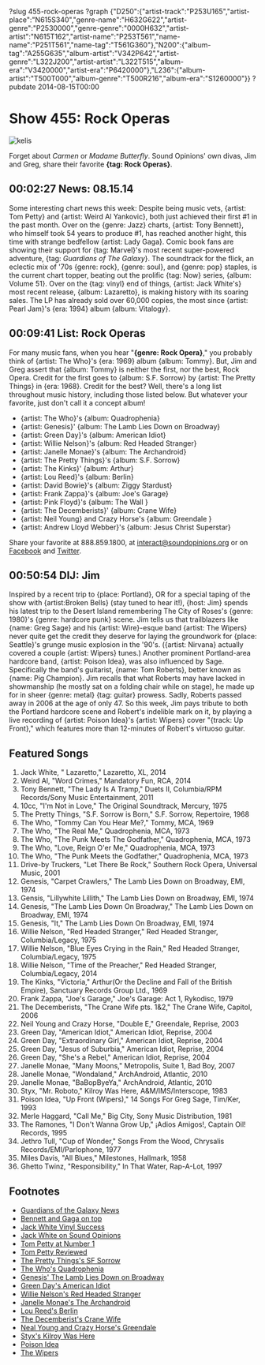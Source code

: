 ?slug 455-rock-operas
?graph {"D250":{"artist-track":"P253U165","artist-place":"N615S340","genre-name":"H632G622","artist-genre":"P2530000","genre-genre":"0000H632","artist-artist":"N615T162","artist-name":"P253T561","name-name":"P251T561","name-tag":"T561G360"},"N200":{"album-tag":"A255G635","album-artist":"V342P642","artist-genre":"L322J200","artist-artist":"L322T515","album-era":"V3420000","artist-era":"P6420000"},"L236":{"album-artist":"T500T000","album-genre":"T500R216","album-era":"S1260000"}}
?pubdate 2014-08-15T00:00

# Show 455: Rock Operas

![kelis](http://static.soundopinions.org/images/2014/rockoperas_web.jpg)

Forget about *Carmen* or *Madame Butterfly*. Sound Opinions' own divas, Jim and Greg, share their favorite **{tag: Rock Operas}**. 

## 00:02:27 News: 08.15.14
Some interesting chart news this week: Despite being music vets, {artist: Tom Petty} and {artist: Weird Al Yankovic}, both just achieved their first #1 in the past month. Over on the {genre: Jazz} charts, {artist: Tony Bennett}, who himself took 54 years to produce #1, has reached another hight, this time with strange bedfellow  {artist: Lady Gaga}. Comic book fans are showing their support for {tag: Marvel}'s most recent super-powered adventure, {tag: *Guardians of The Galaxy*}. The soundtrack for the flick, an eclectic mix of '70s {genre: rock}, {genre: soul}, and {genre: pop} staples, is the current chart topper, beating out the prolific {tag: Now} series, {album: Volume 51}.  Over on the {tag: vinyl} end of things, {artist: Jack White's} most recent release, {album: Lazaretto}, is making history with its soaring sales. The LP has already sold over 60,000 copies, the most since {artist: Pearl Jam}'s {era: 1994} album {album: Vitalogy}. 

## 00:09:41 List: Rock Operas
For many music fans, when you hear "**{genre: Rock Opera}**," you probably think of {artist: The Who}'s {era: 1969} album {album: Tommy}. But, Jim and Greg assert that {album: Tommy} is neither the first, nor the best, Rock Opera. Credit for the first goes to {album: S.F. Sorrow} by {artist: The Pretty Things} in {era: 1968}. Credit for the best? Well, there's a long list throughout music history, including those listed below. But whatever your favorite, just don't call it a concept album! 

- {artist: The Who}'s {album: Quadrophenia} 
- {artist: Genesis}' {album: The Lamb Lies Down on Broadway}
- {artist: Green Day}'s {album: American Idiot}
- {artist: Willie Nelson}'s {album: Red Headed Stranger}
- {artist: Janelle Monae}'s {album: The Archandroid}
- {artist: The Pretty Things}'s {album: S.F. Sorrow}
- {artist: The Kinks}' {album: Arthur}
- {artist: Lou Reed}'s {album: Berlin}
- {artist: David Bowie}'s {album: Ziggy Stardust}
- {artist: Frank Zappa}'s {album: Joe's Garage}
- {artist: Pink Floyd}'s {album: The Wall }
- {artist: The Decemberists}' {album: Crane Wife}
- {artist: Neil Young} and Crazy Horse's {album: Greendale }
- {artist: Andrew Lloyd Webber}'s {album: Jesus Christ Superstar}

Share your favorite at 888.859.1800, at interact@soundopinions.org or on [Facebook](http://facebook.com/soundopinions) and [Twitter](https://twitter.com/soundopinions).

## 00:50:54 DIJ: Jim
Inspired by a recent trip to {place: Portland}, OR for a special taping of the show with {artist:Broken Bells} (stay tuned to hear it!), {host: Jim} spends his latest trip to the Desert Island remembering The City of Roses's {genre: 1980}'s {genre: hardcore punk} scene. Jim tells us that trailblazers like {name: Greg Sage} and his {artist: Wire}-esque band {artist: The Wipers} never quite get the credit they deserve for laying the groundwork for {place: Seattle}'s grunge music explosion in the '90's. ({artist: Nirvana} actually covered a couple {artist: Wipers} tunes.) Another prominent Portland-area hardcore band, {artist: Poison Idea}, was also influenced by Sage. Specifically the band's guitarist, {name: Tom Roberts}, better known as {name: Pig Champion}. Jim recalls that what Roberts may have lacked in showmanship (he mostly sat on a folding chair while on stage), he made up for in sheer {genre: metal} {tag: guitar} prowess. Sadly, Roberts passed away in 2006 at the age of only 47. So this week, Jim pays tribute to both the Portland hardcore scene and Robert's indelible mark on it, by playing a live recording of {artist: Poison Idea}'s {artist: Wipers} cover "{track: Up Front}," which features more than 12-minutes of Robert's virtuoso guitar.


## Featured Songs
  
1. Jack White, " Lazaretto," Lazaretto, XL, 2014 
1. Weird Al, "Word Crimes," Mandatory Fun, RCA, 2014 
1. Tony Bennett, "The Lady Is A Tramp," Duets II, Columbia/RPM Records/Sony Music Entertainment, 2011 
1. 10cc, "I'm Not in Love," The Original Soundtrack, Mercury, 1975 
1. The Pretty Things, "S.F. Sorrow is Born," S.F. Sorrow, Repertoire, 1968 
1. The Who, "Tommy Can You Hear Me?," Tommy, MCA, 1969 
1. The Who, "The Real Me," Quadrophenia, MCA, 1973 
1. The Who, "The Punk Meets The Godfather," Quadrophenia, MCA, 1973 
1. The Who, "Love, Reign O'er Me," Quadrophenia, MCA, 1973
1. The Who, "The Punk Meets the Godfather," Quadrophenia, MCA, 1973 
1. Drive-by Truckers, "Let There Be Rock," Southern Rock Opera, Universal Music, 2001 
1. Genesis, "Carpet Crawlers," The Lamb Lies Down on Broadway, EMI, 1974 
1. Gensis, "Lillywhite Lillith," The Lamb Lies Down on Broadway, EMI, 1974 
1. Genesis, "The Lamb Lies Down On Broadway," The Lamb Lies Down on Broadway, EMI, 1974 
1. Genesis, "It," The Lamb Lies Down On Broadway, EMI, 1974 
1. Willie Nelson, "Red Headed Stranger," Red Headed Stranger, Columbia/Legacy, 1975 
1. Willie Nelson, "Blue Eyes Crying in the Rain," Red Headed Stranger, Columbia/Legacy, 1975 
1. Willie Nelson, "Time of the Preacher," Red Headed Stranger, Columbia/Legacy, 2014 
1. The Kinks, "Victoria," Arthur(Or the Decline and Fall of the British Empire), Sanctuary Records Group Ltd., 1969
1. Frank Zappa, "Joe's Garage," Joe's Garage: Act 1, Rykodisc, 1979 
1. The Decemberists, "The Crane Wife pts. 1&2," The Crane Wife, Capitol, 2006 
1. Neil Young and Crazy Horse, "Double E," Greendale, Reprise, 2003 
1. Green Day, "American Idiot," American Idiot, Reprise, 2004 
1. Green Day, "Extraordinary Girl," American Idiot, Reprise, 2004
1. Green Day, "Jesus of Suburbia," American Idiot, Reprise, 2004 
1. Green Day, "She's a Rebel," American Idiot, Reprise, 2004 
1. Janelle Monae, "Many Moons," Metropolis, Suite 1, Bad Boy, 2007 
1. Janelle Monae, "Wondaland," ArchAndroid, Atlantic, 2010 
1. Janelle Monae, "BaBopByeYa," ArchAndroid, Atlantic, 2010 
1. Styx, "Mr. Roboto," Kilroy Was Here, A&M/IMS/Interscope, 1983 
1. Poison Idea, "Up Front (Wipers)," 14 Songs For Greg Sage, Tim/Ker, 1993 
1. Merle Haggard, "Call Me," Big City, Sony Music Distribution, 1981 
1. The Ramones, "I Don't Wanna Grow Up," ¡Adios Amigos!, Captain Oil! Records, 1995  
1. Jethro Tull, "Cup of Wonder," Songs From the Wood, Chrysalis Records/EMI/Parlophone, 1977 
1. Miles Davis, "All Blues," Milestones, Hallmark, 1958 
1. Ghetto Twinz, "Responsibility," In That Water, Rap-A-Lot, 1997


## Footnotes
- [Guardians of the Galaxy News](http://www.billboard.com/biz/articles/news/chart-alert/6214077/guardians-of-the-galaxy-soundtrack-battling-for-no-1-on)
- [Bennett and Gaga on top](http://www.billboard.com/biz/articles/6214314/lady-gaga-and-tony-bennett-top-jazz-digital-songs-chart-again)
- [Jack White Vinyl Success](http://www.avclub.com/article/jack-whites-lazaretto-best-selling-vinyl-lp-past-2-207837)
- [Jack White on Sound Opinions](http://www.soundopinions.org/show/349)
- [Tom Petty at Number 1](http://www.billboard.com/articles/columns/chart-beat/6207083/tom-petty-1-album-first-billboard-200-hypnotic-eye-heartbreakers)
- [Tom Petty Reviewed](http://www.soundopinions.org/show/453/review/tompetty)
- [The Pretty Things's SF Sorrow](http://www.theguardian.com/music/2010/may/06/pretty-things-sf-sorrow-cd-review)
- [The Who's Quadrophenia](http://www.theatlantic.com/entertainment/archive/2011/11/the-who-made-the-best-rock-opera-ever-but-its-not-the-one-you-think/248431/)
- [Genesis' The Lamb Lies Down on Broadway](http://www.newyorker.com/culture/culture-desk/the-ulysses-of-concept-albums)
- [Green Day's American Idiot](http://articles.chicagotribune.com/2004-11-10/features/0411090360_1_green-day-band-four-chord)
- [Willie Nelson's Red Headed Stranger](http://www.rollingstone.com/music/news/willie-nelsons-fight-to-release-red-headed-stranger-book-excerpt-20140617)
- [Janelle Monae's The Archandroid](http://www.soundopinions.org/show/234/#janellemonae)
- [Lou Reed's Berlin](http://www.soundopinions.org/show/417/special/rememberingloureed)
- [The Decemberist's Crane Wife](http://www.soundopinions.org/show/80/interview/thedecemberists)
- [Neal Young and Crazy Horse's Greendale](http://www.jimdero.com/News2004/Mar12Greendale.htm)
- [Styx's Kilroy Was Here](http://www.nytimes.com/1983/03/27/arts/serious-issues-underlie-a-new-album-from-styx.html)
- [Poison Idea](https://www.facebook.com/pages/Poison-Idea-Official-/366089496806858)
- [The Wipers](http://www.zenorecords.com/)
